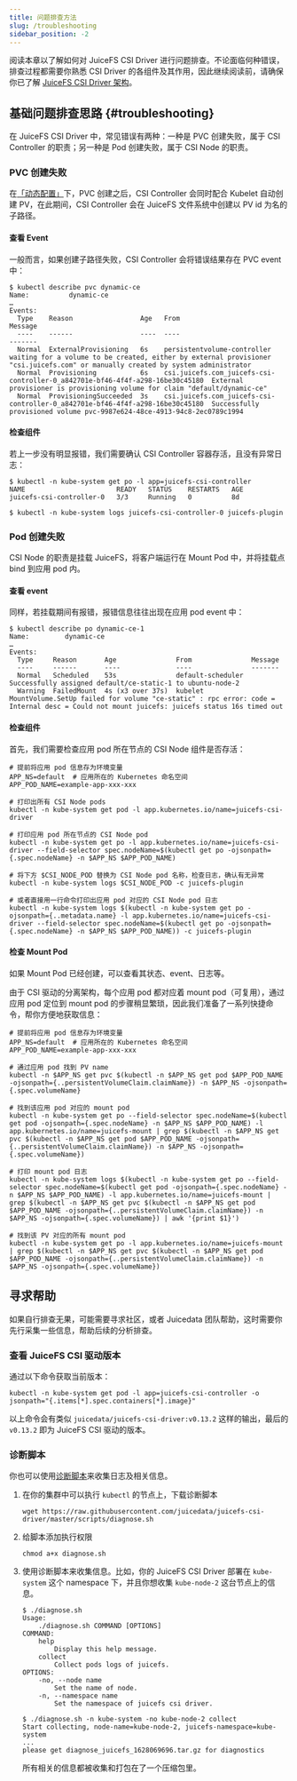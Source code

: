```yaml
---
title: 问题排查方法
slug: /troubleshooting
sidebar_position: -2
---
```


阅读本章以了解如何对 JuiceFS CSI Driver 进行问题排查。不论面临何种错误，排查过程都需要你熟悉 CSI Driver 的各组件及其作用，因此继续阅读前，请确保你已了解 [JuiceFS CSI Driver 架构](../introduction.md)。

## 基础问题排查思路 {#troubleshooting}

在 JuiceFS CSI Driver 中，常见错误有两种：一种是 PVC 创建失败，属于 CSI Controller 的职责；另一种是 Pod 创建失败，属于 CSI Node 的职责。

### PVC 创建失败

在[「动态配置」](../guide/pv.md#dynamic-provisioning)下，PVC 创建之后，CSI Controller 会同时配合 Kubelet 自动创建 PV，在此期间，CSI Controller 会在 JuiceFS 文件系统中创建以 PV id 为名的子路径。

#### 查看 Event

一般而言，如果创建子路径失败，CSI Controller 会将错误结果存在 PVC event 中：

```
$ kubectl describe pvc dynamic-ce
Name:          dynamic-ce
…
Events:
  Type    Reason                 Age   From                                                                           Message
  ----    ------                 ----  ----                                                                           -------
  Normal  ExternalProvisioning   6s    persistentvolume-controller                                                    waiting for a volume to be created, either by external provisioner "csi.juicefs.com" or manually created by system administrator
  Normal  Provisioning           6s    csi.juicefs.com_juicefs-csi-controller-0_a842701e-bf46-4f4f-a298-16be30c45180  External provisioner is provisioning volume for claim "default/dynamic-ce"
  Normal  ProvisioningSucceeded  3s    csi.juicefs.com_juicefs-csi-controller-0_a842701e-bf46-4f4f-a298-16be30c45180  Successfully provisioned volume pvc-9987e624-48ce-4913-94c8-2ec0789c1994
```

#### 检查组件

若上一步没有明显报错，我们需要确认 CSI Controller 容器存活，且没有异常日志：

```
$ kubectl -n kube-system get po -l app=juicefs-csi-controller
NAME                       READY   STATUS    RESTARTS   AGE
juicefs-csi-controller-0   3/3     Running   0          8d

$ kubectl -n kube-system logs juicefs-csi-controller-0 juicefs-plugin
```

### Pod 创建失败

CSI Node 的职责是挂载 JuiceFS，将客户端运行在 Mount Pod 中，并将挂载点 bind 到应用 pod 内。

#### 查看 event

同样，若挂载期间有报错，报错信息往往出现在应用 pod event 中：

```
$ kubectl describe po dynamic-ce-1
Name:         dynamic-ce
…
Events:
  Type     Reason       Age               From               Message
  ----     ------       ----              ----               -------
  Normal   Scheduled    53s               default-scheduler  Successfully assigned default/ce-static-1 to ubuntu-node-2
  Warning  FailedMount  4s (x3 over 37s)  kubelet            MountVolume.SetUp failed for volume "ce-static" : rpc error: code = Internal desc = Could not mount juicefs: juicefs status 16s timed out
```

#### 检查组件

首先，我们需要检查应用 pod 所在节点的 CSI Node 组件是否存活：

```
# 提前将应用 pod 信息存为环境变量
APP_NS=default  # 应用所在的 Kubernetes 命名空间
APP_POD_NAME=example-app-xxx-xxx

# 打印出所有 CSI Node pods
kubectl -n kube-system get pod -l app.kubernetes.io/name=juicefs-csi-driver

# 打印应用 pod 所在节点的 CSI Node pod
kubectl -n kube-system get po -l app.kubernetes.io/name=juicefs-csi-driver --field-selector spec.nodeName=$(kubectl get po -ojsonpath={.spec.nodeName} -n $APP_NS $APP_POD_NAME)

# 将下方 $CSI_NODE_POD 替换为 CSI Node pod 名称，检查日志，确认有无异常
kubectl -n kube-system logs $CSI_NODE_POD -c juicefs-plugin

# 或者直接用一行命令打印出应用 pod 对应的 CSI Node pod 日志
kubectl -n kube-system logs $(kubectl -n kube-system get po -ojsonpath={..metadata.name} -l app.kubernetes.io/name=juicefs-csi-driver --field-selector spec.nodeName=$(kubectl get po -ojsonpath={.spec.nodeName} -n $APP_NS $APP_POD_NAME)) -c juicefs-plugin
```

#### 检查 Mount Pod

如果 Mount Pod 已经创建，可以查看其状态、event、日志等。

由于 CSI 驱动的分离架构，每个应用 pod 都对应着 mount pod（可复用），通过应用 pod 定位到 mount pod 的步骤稍显繁琐，因此我们准备了一系列快捷命令，帮你方便地获取信息：

```
# 提前将应用 pod 信息存为环境变量
APP_NS=default  # 应用所在的 Kubernetes 命名空间
APP_POD_NAME=example-app-xxx-xxx

# 通过应用 pod 找到 PV name
kubectl -n $APP_NS get pvc $(kubectl -n $APP_NS get pod $APP_POD_NAME -ojsonpath={..persistentVolumeClaim.claimName}) -n $APP_NS -ojsonpath={.spec.volumeName}

# 找到该应用 pod 对应的 mount pod
kubectl -n kube-system get po --field-selector spec.nodeName=$(kubectl get pod -ojsonpath={.spec.nodeName} -n $APP_NS $APP_POD_NAME) -l app.kubernetes.io/name=juicefs-mount | grep $(kubectl -n $APP_NS get pvc $(kubectl -n $APP_NS get pod $APP_POD_NAME -ojsonpath={..persistentVolumeClaim.claimName}) -n $APP_NS -ojsonpath={.spec.volumeName})

# 打印 mount pod 日志
kubectl -n kube-system logs $(kubectl -n kube-system get po --field-selector spec.nodeName=$(kubectl get pod -ojsonpath={.spec.nodeName} -n $APP_NS $APP_POD_NAME) -l app.kubernetes.io/name=juicefs-mount | grep $(kubectl -n $APP_NS get pvc $(kubectl -n $APP_NS get pod $APP_POD_NAME -ojsonpath={..persistentVolumeClaim.claimName}) -n $APP_NS -ojsonpath={.spec.volumeName}) | awk '{print $1}')

# 找到该 PV 对应的所有 mount pod
kubectl -n kube-system get po -l app.kubernetes.io/name=juicefs-mount | grep $(kubectl -n $APP_NS get pvc $(kubectl -n $APP_NS get pod $APP_POD_NAME -ojsonpath={..persistentVolumeClaim.claimName}) -n $APP_NS -ojsonpath={.spec.volumeName})
```

## 寻求帮助

如果自行排查无果，可能需要寻求社区，或者 Juicedata 团队帮助，这时需要你先行采集一些信息，帮助后续的分析排查。

### 查看 JuiceFS CSI 驱动版本

通过以下命令获取当前版本：

```shell
kubectl -n kube-system get pod -l app=juicefs-csi-controller -o jsonpath="{.items[*].spec.containers[*].image}"
```

以上命令会有类似 `juicedata/juicefs-csi-driver:v0.13.2` 这样的输出，最后的 `v0.13.2` 即为 JuiceFS CSI 驱动的版本。

### 诊断脚本

你也可以使用[诊断脚本](https://github.com/juicedata/juicefs-csi-driver/blob/master/scripts/diagnose.sh)来收集日志及相关信息。

1. 在你的集群中可以执行 `kubectl` 的节点上，下载诊断脚本

   ```shell
   wget https://raw.githubusercontent.com/juicedata/juicefs-csi-driver/master/scripts/diagnose.sh
   ```

2. 给脚本添加执行权限

   ```shell
   chmod a+x diagnose.sh
   ```

3. 使用诊断脚本来收集信息。比如，你的 JuiceFS CSI Driver 部署在 `kube-system` 这个 namespace 下，并且你想收集 `kube-node-2` 这台节点上的信息。

   ```shell
   $ ./diagnose.sh
   Usage:
       ./diagnose.sh COMMAND [OPTIONS]
   COMMAND:
       help
           Display this help message.
       collect
           Collect pods logs of juicefs.
   OPTIONS:
       -no, --node name
           Set the name of node.
       -n, --namespace name
           Set the namespace of juicefs csi driver.

   $ ./diagnose.sh -n kube-system -no kube-node-2 collect
   Start collecting, node-name=kube-node-2, juicefs-namespace=kube-system
   ...
   please get diagnose_juicefs_1628069696.tar.gz for diagnostics
   ```

   所有相关的信息都被收集和打包在了一个压缩包里。
